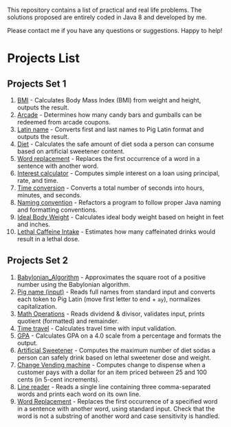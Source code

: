 This repository contains a list of practical and real life problems.
The solutions proposed are entirely coded in Java 8 and developed by me.

Please contact me if you have any questions or suggestions.
Happy to help!

# Projects List

## Projects Set 1

1. [BMI](src/Projects_set1/Project_01_BMI) - Calculates Body Mass Index (BMI) from weight and height, outputs the result.
2. [Arcade](src/Projects_set1/Project_02_Arcade) - Determines how many candy bars and gumballs can be redeemed from arcade coupons.
3. [Latin name](src/Projects_set1/Project_03_Latin_name) - Converts first and last names to Pig Latin format and outputs the result.
4. [Diet](src/Projects_set1/Project_04_Diet) - Calculates the safe amount of diet soda a person can consume based on artificial sweetener content.
5. [Word replacement](src/Projects_set1/Project_05_Word_replacement) - Replaces the first occurrence of a word in a sentence with another word.
6. [Interest calculator](src/Projects_set1/Project_06_Interest_calculator) - Computes simple interest on a loan using principal, rate, and time.
7. [Time conversion](src/Projects_set1/Project_07_Time_conversion) - Converts a total number of seconds into hours, minutes, and seconds.
8. [Naming convention](src/Projects_set1/Project_08_Naming_Convention) - Refactors a program to follow proper Java naming and formatting conventions.
9. [Ideal Body Weight](src/Projects_set1/Project_09_Ideal_Body_Weight) - Calculates ideal body weight based on height in feet and inches.
10. [Lethal Caffeine Intake](src/Projects_set1/Project_10_Letal_Caffeine_Intake) - Estimates how many caffeinated drinks would result in a lethal dose.

## Projects Set 2

1. [Babylonian_Algorithm](src/Projects_set2/Project_01_Babylonian_Algorithm) - Approximates the square root of a positive number using the Babylonian algorithm.
2. [Pig name (input)](src/Projects_set2/Project_02_Pig_Latin_name) - Reads full names from standard input and converts each token to Pig Latin (move first letter to end + `ay`), normalizes capitalization.
3. [Math Operations](src/Projects_set2/Project_03_Math_operations) - Reads dividend & divisor, validates input, prints quotient (formatted) and remainder.
4. [Time travel](src/Projects_set2/Project_04_Time_travel) - Calculates travel time with input validation.
5. [GPA](src/Projects_set2/Project_05_GPA) - Calculates GPA on a 4.0 scale from a percentage and formats the output.
6. [Artificial Sweetener](src/Projects_set2/Project_06_Artificial_Sweetner) - Computes the maximum number of diet sodas a person can safely drink based on lethal sweetener dose and weight.
7. [Change Vending machine](src/Projects_set2/Project_07_Change_Vending_machine) - Computes change to dispense when a customer pays with a dollar for an item priced between 25 and 100 cents (in 5-cent increments).
8. [Line reader](src/Projects_set2/Project_08_Line_Reader) - Reads a single line containing three comma-separated words and prints each word on its own line.
9. [Word Replacement](src/Projects_set2/Project_09_Word_Replacement) - Replaces the first occurrence of a specified word in a sentence with another word, using standard input. 
   Check that the word is not a substring of another word and case sensitivity is handled.